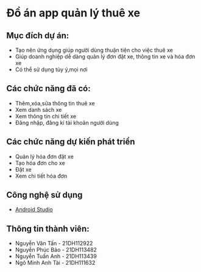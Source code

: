 # Đồ án app quản lý thuê xe
## Mục đích dự án:
- Tạo nên ứng dụng giúp người dùng thuận tiện cho việc thuê xe
- Giúp doanh nghiệp dễ dàng quản lý đơn đặt xe, thông tin xe và hóa đơn xe
- Có thể sử dụng tùy ý,mọi nơi

## Các chức năng đã có:
- Thêm,xóa,sửa thông tin thuê xe
- Xem danh sách xe
- Xem thông tin chi tiết xe
- Đăng nhập, đăng kí tài khoản người dùng

## Các chức năng dự kiến phát triển
- Quản lý hóa đơn đặt xe
- Tạo hóa đơn cho xe
- Đặt xe
- Xem chi tiết hóa đơn

## Công nghệ sử dụng
- [Android Studio](https://developer.android.com/studio)

## Thông tin thành viên:
- Nguyễn Văn Tấn - 21DH112922
- Nguyễn Phúc Bảo - 21DH113482
- Nguyễn Tuấn Anh - 21DH113439
- Ngô Minh Anh Tài - 21DH111632

